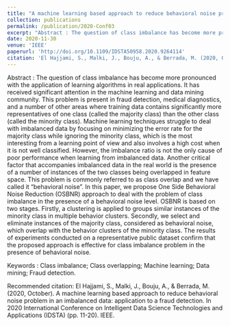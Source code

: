 ```yaml
---
title: "A machine learning based approach to reduce behavioral noise problem in an imbalanced data: application to a fraud detection"
collection: publications
permalink: /publication/2020-Conf03
excerpt: "Abstract : The question of class imbalance has become more pronounced with the application of learning algorithms in real applications. It has received significant attention in the machine learning and data mining community. This problem is present in fraud detection, medical diagnostics, and a number of other areas where training data contains significantly more representatives of one class (called the majority class) than the other class (called the minority class). Machine learning techniques struggle to deal with imbalanced data by focusing on minimizing the error rate for the majority class while ignoring the minority class, which is the most interesting from a learning point of view and also involves a high cost when it is not well classified. However, the imbalance ratio is not the only cause of poor performance when learning from imbalanced data. Another critical factor that accompanies imbalanced data in the real world is the presence of a number of instances of the two classes being overlapped in feature space. This problem is commonly referred to as class overlap and we have called it “behavioral noise”. In this paper, we propose One Side Behavioral Noise Reduction (OSBNR) approach to deal with the problem of class imbalance in the presence of a behavioral noise level. OSBNR is based on two stages. Firstly, a clustering is applied to groups similar instances of the minority class in multiple behavior clusters. Secondly, we select and eliminate instances of the majority class, considered as behavioral noise, which overlap with the behavior clusters of the minority class. The results of experiments conducted on a representative public dataset confirm that the proposed approach is effective for class imbalance problem in the presence of behavioral noise."
date: 2020-11-30
venue: 'IEEE'
paperurl: 'http://doi.org/10.1109/IDSTA50958.2020.9264114'
citation: 'El Hajjami, S., Malki, J., Bouju, A., & Berrada, M. (2020, October). A machine learning based approach to reduce behavioral noise problem in an imbalanced data: application to a fraud detection. In 2020 International Conference on Intelligent Data Science Technologies and Applications (IDSTA) (pp. 11-20). IEEE.'
---
```

Abstract : The question of class imbalance has become more pronounced with the application of learning algorithms in real applications. It has received significant attention in the machine learning and data mining community. This problem is present in fraud detection, medical diagnostics, and a number of other areas where training data contains significantly more representatives of one class (called the majority class) than the other class (called the minority class). Machine learning techniques struggle to deal with imbalanced data by focusing on minimizing the error rate for the majority class while ignoring the minority class, which is the most interesting from a learning point of view and also involves a high cost when it is not well classified. However, the imbalance ratio is not the only cause of poor performance when learning from imbalanced data. Another critical factor that accompanies imbalanced data in the real world is the presence of a number of instances of the two classes being overlapped in feature space. This problem is commonly referred to as class overlap and we have called it “behavioral noise”. In this paper, we propose One Side Behavioral Noise Reduction (OSBNR) approach to deal with the problem of class imbalance in the presence of a behavioral noise level. OSBNR is based on two stages. Firstly, a clustering is applied to groups similar instances of the minority class in multiple behavior clusters. Secondly, we select and eliminate instances of the majority class, considered as behavioral noise, which overlap with the behavior clusters of the minority class. The results of experiments conducted on a representative public dataset confirm that the proposed approach is effective for class imbalance problem in the presence of behavioral noise.

Keywords : Class imbalance; Class overlapping; Machine learning; Data mining; Fraud detection.


Recommended citation: El Hajjami, S., Malki, J., Bouju, A., & Berrada, M. (2020, October). A machine learning based approach to reduce behavioral noise problem in an imbalanced data: application to a fraud detection. In 2020 International Conference on Intelligent Data Science Technologies and Applications (IDSTA) (pp. 11-20). IEEE.
